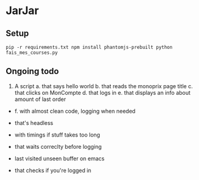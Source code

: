 # JarJar

## Setup
`pip -r requirements.txt
npm install phantomjs-prebuilt
python fais_mes_courses.py
`

## Ongoing todo
1. A script
a. that says hello world
b. that reads the monoprix page title
c. that clicks on MonCompte
d. that logs in
e. that displays an info about amount of last order
* f. with almost clean code, logging when needed

- that's headless
- with timings if stuff takes too long
- that waits correclty before logging


- last visited unseen buffer on emacs
- that checks if you're logged in
